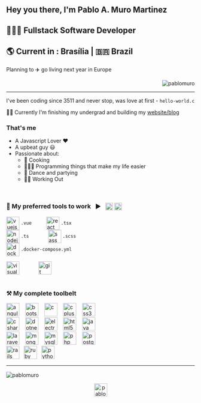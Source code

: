 ## Hey you there, I'm **Pablo A. Muro Martinez**

## 👨🏻‍💻 Fullstack Software Developer

## 🌎 Current in : Brasília | 🇧🇷️ Brazil

Planning to ✈️ go living next year in Europe

<p align="right"> <img src="https://komarev.com/ghpvc/?username=pablomuro" alt="pablomuro" /> </p>

---

I've been coding since 3511 and never stop, was love at first - `hello-world.c`

👨‍💼 Currently I'm finishing my undergrad and building my [website/blog](http://pablomuro.dev)

### That's me

- A Javascript Lover ❤️
- A upbeat guy 😃
- Passionate about:
  - 🍳 Cooking
  - 👨🏻‍💻 Programming things that make my life easier
  - 🕺 Dance and partying
  - 🏋️‍♂️ Working Out

<br>

### 🧰 My preferred tools to work &nbsp;&nbsp;▶&nbsp;&nbsp; <img align="center" src="https://ghcdn.rawgit.org/devicons/devicon/master/icons/javascript/javascript-original.svg" alt="javascript" width="20" height="20"/> <img align="center" src="https://ghcdn.rawgit.org/devicons/devicon/master/icons/typescript/typescript-original.svg" alt="typescript" width="20" height="20"/>

<img align="center" src="https://ghcdn.rawgit.org/devicons/devicon/master/icons/vuejs/vuejs-original-wordmark.svg" alt="vuejs" width="35" height="35"/> `.vue` &nbsp;&nbsp; &nbsp;&nbsp; &nbsp;&nbsp;
<img align="center" src="https://ghcdn.rawgit.org/devicons/devicon/master/icons/react/react-original-wordmark.svg" alt="react" width="35" height="35"/> `.tsx` &nbsp;&nbsp; &nbsp;&nbsp; &nbsp;&nbsp;\
<img align="center" src="https://ghcdn.rawgit.org/devicons/devicon/master/icons/nodejs/nodejs-original-wordmark.svg" alt="nodejs" width="35" height="35"/> `.ts` &nbsp;&nbsp; &nbsp;&nbsp; &nbsp;&nbsp; &nbsp;&nbsp;
<img align="center" src="https://ghcdn.rawgit.org/devicons/devicon/master/icons/sass/sass-original.svg" alt="sass" width="35" height="35"/> `.scss`\
<img align="center" src="https://ghcdn.rawgit.org/devicons/devicon/master/icons/docker/docker-original-wordmark.svg" alt="docker" width="35" height="35"/> `.docker-compose.yml`

<img align="center" src="https://ghcdn.rawgit.org/devicons/devicon/9c6bfdb9783cdfe1018666ed76adcfd3eab6fad6/icons/visualstudio/visualstudio-plain.svg" alt="visualstudio" width="35" height="35"/> &nbsp;&nbsp; &nbsp;&nbsp; &nbsp;&nbsp; &nbsp;&nbsp;
<img align="center" src="https://ghcdn.rawgit.org/devicons/devicon/master/icons/git/git-original-wordmark.svg" alt="git" width="35" height="35"/>
<br>
<br>

### ⚒ My complete toolbelt

<img src="https://ghcdn.rawgit.org/devicons/devicon/master/icons/angularjs/angularjs-original.svg" alt="angularjs" width="35" height="35"/>
&nbsp;&nbsp;
<img src="https://ghcdn.rawgit.org/devicons/devicon/master/icons/bootstrap/bootstrap-plain.svg" alt="bootstrap" width="35" height="35"/>
&nbsp;&nbsp;
<img src="https://ghcdn.rawgit.org/devicons/devicon/master/icons/c/c-original.svg" alt="c" width="35" height="35"/>
&nbsp;&nbsp;
<img src="https://ghcdn.rawgit.org/devicons/devicon/master/icons/cplusplus/cplusplus-original.svg" alt="cplusplus" width="35" height="35"/>
&nbsp;&nbsp;
<img src="https://ghcdn.rawgit.org/devicons/devicon/master/icons/css3/css3-original-wordmark.svg" alt="css3" width="35" height="35"/>
&nbsp;&nbsp;
<br>
<img src="https://ghcdn.rawgit.org/devicons/devicon/master/icons/csharp/csharp-original.svg" alt="csharp" width="35" height="35"/>
&nbsp;&nbsp;
<img src="https://ghcdn.rawgit.org/devicons/devicon/master/icons/dot-net/dot-net-original-wordmark.svg" alt="dotnet" width="35" height="35"/>
&nbsp;&nbsp;
<img src="https://ghcdn.rawgit.org/devicons/devicon/master/icons/electron/electron-original.svg" alt="electron" width="35" height="35"/>
&nbsp;&nbsp;
<img src="https://ghcdn.rawgit.org/devicons/devicon/master/icons/html5/html5-original-wordmark.svg" alt="html5" width="35" height="35"/>
&nbsp;&nbsp;
<img src="https://ghcdn.rawgit.org/devicons/devicon/master/icons/java/java-original-wordmark.svg" alt="java" width="35" height="35"/>
&nbsp;&nbsp;
<br>
<img src="https://ghcdn.rawgit.org/devicons/devicon/master/icons/laravel/laravel-plain-wordmark.svg" alt="laravel" width="35" height="35"/>
&nbsp;&nbsp;
<img src="https://ghcdn.rawgit.org/devicons/devicon/master/icons/mongodb/mongodb-original-wordmark.svg" alt="mongodb" width="35" height="35"/>
&nbsp;&nbsp;
<img src="https://ghcdn.rawgit.org/devicons/devicon/master/icons/mysql/mysql-original-wordmark.svg" alt="mysql" width="35" height="35"/>
&nbsp;&nbsp;
<img src="https://ghcdn.rawgit.org/devicons/devicon/master/icons/php/php-original.svg" alt="php" width="35" height="35"/>
&nbsp;&nbsp;
<img src="https://ghcdn.rawgit.org/devicons/devicon/master/icons/postgresql/postgresql-original-wordmark.svg" alt="postgresql" width="35" height="35"/>
&nbsp;&nbsp;
<br>
<img src="https://ghcdn.rawgit.org/devicons/devicon/master/icons/rails/rails-original-wordmark.svg" alt="rails" width="35" height="35"/>&nbsp;&nbsp;
<img src="https://ghcdn.rawgit.org/devicons/devicon/master/icons/ruby/ruby-original-wordmark.svg" alt="ruby" width="35" height="35"/>&nbsp;&nbsp;
<img src="https://ghcdn.rawgit.org/devicons/devicon/master/icons/python/python-original-wordmark.svg" alt="python" width="35" height="35"/>&nbsp;&nbsp;

---

<img align="center" src="https://github-readme-stats.vercel.app/api?username=pablomuro&show_icons=true" alt="pablomuro" />&nbsp;&nbsp;

<p align="center">
<a href="https://linkedin.com/in/pablomuro" target="blank"><img align="center" src="https://cdn.jsdelivr.net/npm/simple-icons@3.0.1/icons/linkedin.svg" alt="pablomuro" height="35" width="35" /></a>
</p>
